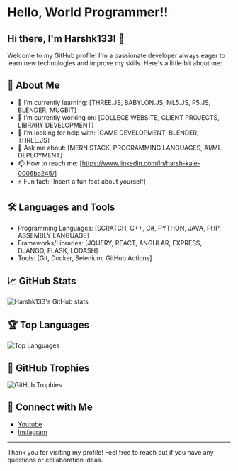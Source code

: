 #  Hello, World Programmer!!
## Hi there, I'm Harshk133! 👋

Welcome to my GitHub profile! I'm a passionate developer always eager to learn new technologies and improve my skills. Here's a little bit about me:

## 🚀 About Me
- 🌱 I’m currently learning: [THREE.JS, BABYLON.JS, ML5.JS, P5.JS, BLENDER, MUGBIT]
- 💼 I’m currently working on: [COLLEGE WEBSITE, CLIENT PROJECTS, LIBRARY DEVELOPMENT]
- 🤔 I’m looking for help with: [GAME DEVELOPMENT, BLENDER, THREE.JS]
- 💬 Ask me about: [MERN STACK, PROGRAMMING LANGUAGES, AI/ML, DEPLOYMENT]
- 📫 How to reach me: [https://www.linkedin.com/in/harsh-kale-0006ba245/]
- ⚡ Fun fact: [Insert a fun fact about yourself]

## 🛠️ Languages and Tools
- Programming Languages: [SCRATCH, C++, C#, PYTHON, JAVA, PHP, ASSEMBLY LANGUAGE]
- Frameworks/Libraries: [JQUERY, REACT, ANGULAR, EXPRESS, DJANGO, FLASK, LODASH]
- Tools: [Git, Docker, Selenium, GitHub Actions]

## 📈 GitHub Stats
![Harshk133's GitHub stats](https://github-readme-stats.vercel.app/api?username=Harshk133&show_icons=true&theme=radical)

## 🏆 Top Languages
![Top Languages](https://github-readme-stats.vercel.app/api/top-langs/?username=Harshk133&layout=compact&theme=radical)

## 🏅 GitHub Trophies
![GitHub Trophies](https://github-profile-trophy.vercel.app/?username=Harshk133&theme=radical)

## 🔗 Connect with Me
- [Youtube](https://www.youtube.com/channel/UCYsu6hQkKQC2mTSxWQekPZA)
- [Instagram](https://www.instagram.com/helloworld_programmer/)

---

Thank you for visiting my profile! Feel free to reach out if you have any questions or collaboration ideas.
